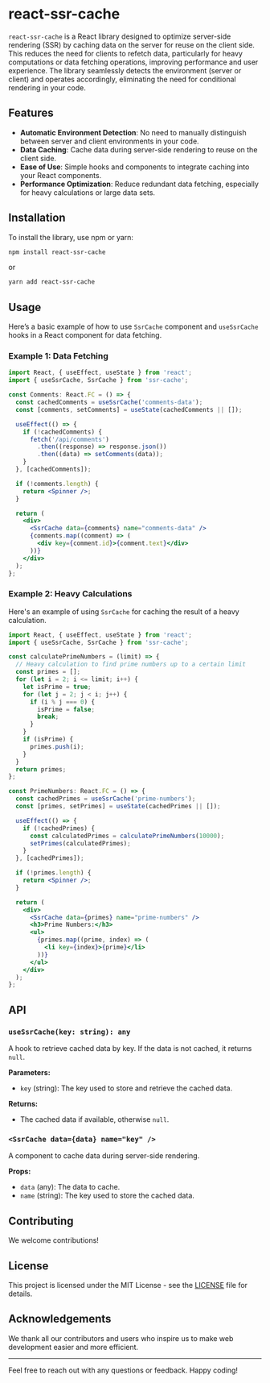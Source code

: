 # react-ssr-cache

`react-ssr-cache` is a React library designed to optimize server-side rendering (SSR) by caching data on the server for reuse on the client side. This reduces the need for clients to refetch data, particularly for heavy computations or data fetching operations, improving performance and user experience. The library seamlessly detects the environment (server or client) and operates accordingly, eliminating the need for conditional rendering in your code.

## Features

- **Automatic Environment Detection**: No need to manually distinguish between server and client environments in your code.
- **Data Caching**: Cache data during server-side rendering to reuse on the client side.
- **Ease of Use**: Simple hooks and components to integrate caching into your React components.
- **Performance Optimization**: Reduce redundant data fetching, especially for heavy calculations or large data sets.

## Installation

To install the library, use npm or yarn:

```bash
npm install react-ssr-cache
```

or

```bash
yarn add react-ssr-cache
```

## Usage

Here’s a basic example of how to use `SsrCache` component and `useSsrCache` hooks in a React component for data fetching.

### Example 1: Data Fetching

```jsx
import React, { useEffect, useState } from 'react';
import { useSsrCache, SsrCache } from 'ssr-cache';

const Comments: React.FC = () => {
  const cachedComments = useSsrCache('comments-data');
  const [comments, setComments] = useState(cachedComments || []);

  useEffect(() => {
    if (!cachedComments) {
      fetch('/api/comments')
        .then((response) => response.json())
        .then((data) => setComments(data));
    }
  }, [cachedComments]);

  if (!comments.length) {
    return <Spinner />;
  }

  return (
    <div>
      <SsrCache data={comments} name="comments-data" />
      {comments.map((comment) => (
        <div key={comment.id}>{comment.text}</div>
      ))}
    </div>
  );
};
```

### Example 2: Heavy Calculations

Here's an example of using `SsrCache` for caching the result of a heavy calculation.

```jsx
import React, { useEffect, useState } from 'react';
import { useSsrCache, SsrCache } from 'ssr-cache';

const calculatePrimeNumbers = (limit) => {
  // Heavy calculation to find prime numbers up to a certain limit
  const primes = [];
  for (let i = 2; i <= limit; i++) {
    let isPrime = true;
    for (let j = 2; j < i; j++) {
      if (i % j === 0) {
        isPrime = false;
        break;
      }
    }
    if (isPrime) {
      primes.push(i);
    }
  }
  return primes;
};

const PrimeNumbers: React.FC = () => {
  const cachedPrimes = useSsrCache('prime-numbers');
  const [primes, setPrimes] = useState(cachedPrimes || []);

  useEffect(() => {
    if (!cachedPrimes) {
      const calculatedPrimes = calculatePrimeNumbers(10000);
      setPrimes(calculatedPrimes);
    }
  }, [cachedPrimes]);

  if (!primes.length) {
    return <Spinner />;
  }

  return (
    <div>
      <SsrCache data={primes} name="prime-numbers" />
      <h3>Prime Numbers:</h3>
      <ul>
        {primes.map((prime, index) => (
          <li key={index}>{prime}</li>
        ))}
      </ul>
    </div>
  );
};
```

## API

### `useSsrCache(key: string): any`

A hook to retrieve cached data by key. If the data is not cached, it returns `null`.

**Parameters:**
- `key` (string): The key used to store and retrieve the cached data.

**Returns:**
- The cached data if available, otherwise `null`.

### `<SsrCache data={data} name="key" />`

A component to cache data during server-side rendering.

**Props:**
- `data` (any): The data to cache.
- `name` (string): The key used to store the cached data.

## Contributing

We welcome contributions!

## License

This project is licensed under the MIT License - see the [LICENSE](LICENSE) file for details.

## Acknowledgements

We thank all our contributors and users who inspire us to make web development easier and more efficient.

---

Feel free to reach out with any questions or feedback. Happy coding!
